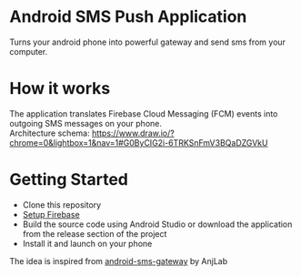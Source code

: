 # Android SMS Push Application
Turns your android phone into powerful gateway and send sms from your computer.

# How it works
The application translates Firebase Cloud Messaging (FCM) events into outgoing SMS messages on your phone.  
Architecture schema: https://www.draw.io/?chrome=0&lightbox=1&nav=1#G0ByCIG2i-6TRKSnFmV3BQaDZGVkU

# Getting Started
* Clone this repository
* [Setup Firebase]
* Build the source code using Android Studio or download the application from the release section of the project
* Install it and launch on your phone

The idea is inspired from [android-sms-gateway] by AnjLab

[android-sms-gateway]:https://github.com/anjlab/android-sms-gateway
[setup firebase]: https://firebase.google.com/docs/android/setup
